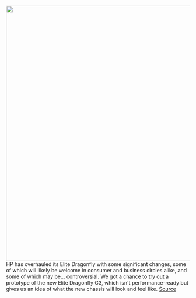 <img src='https://cdn.vox-cdn.com/thumbor/kjnv7gSv0Ojl0N2VRe3KokUIOjU=/0x0:2040x1360/1200x800/filters:focal(857x517:1183x843)/cdn.vox-cdn.com/uploads/chorus_image/image/70441242/akrales_220126_4991_0035.0.jpg' width='700px' /><br/>
HP has overhauled its Elite Dragonfly with some significant changes, some of which will likely be welcome in consumer and business circles alike, and some of which may be... controversial. We got a chance to try out a prototype of the new Elite Dragonfly G3, which isn't performance-ready but gives us an idea of what the new chassis will look and feel like.
<a href='https://www.theverge.com/2022/1/27/22905107/hp-elite-dragonfly-g3-aspect-ratio-keyboard-intel-12th-gen-update-hands-on'> Source <a/>